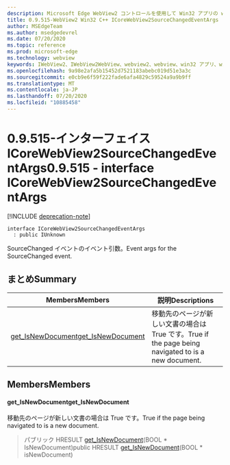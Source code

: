 ```yaml
---
description: Microsoft Edge WebView2 コントロールを使用して Win32 アプリの web コンテンツをホストする
title: 0.9.515-WebView2 Win32 C++ ICoreWebView2SourceChangedEventArgs
author: MSEdgeTeam
ms.author: msedgedevrel
ms.date: 07/20/2020
ms.topic: reference
ms.prod: microsoft-edge
ms.technology: webview
keywords: IWebView2、IWebView2WebView、webview2、webview、win32 アプリ、win32、edge、ICoreWebView2、ICoreWebView2Controller、browser control、edge html
ms.openlocfilehash: 9a98e2afa5b15452d7521183abebc019d51e3a3c
ms.sourcegitcommit: e0cb9e6f59f222fade6afa4829c59524a9a9b9ff
ms.translationtype: MT
ms.contentlocale: ja-JP
ms.lasthandoff: 07/20/2020
ms.locfileid: "10885458"
---
```

# <span data-ttu-id="a0014-104">0.9.515-インターフェイス ICoreWebView2SourceChangedEventArgs</span><span class="sxs-lookup"><span data-stu-id="a0014-104">0.9.515 - interface ICoreWebView2SourceChangedEventArgs</span></span> 

[!INCLUDE [deprecation-note](../../includes/deprecation-note.md)]

```
interface ICoreWebView2SourceChangedEventArgs
  : public IUnknown
```

<span data-ttu-id="a0014-105">SourceChanged イベントのイベント引数。</span><span class="sxs-lookup"><span data-stu-id="a0014-105">Event args for the SourceChanged event.</span></span>

## <span data-ttu-id="a0014-106">まとめ</span><span class="sxs-lookup"><span data-stu-id="a0014-106">Summary</span></span>

 <span data-ttu-id="a0014-107">Members</span><span class="sxs-lookup"><span data-stu-id="a0014-107">Members</span></span>                        | <span data-ttu-id="a0014-108">説明</span><span class="sxs-lookup"><span data-stu-id="a0014-108">Descriptions</span></span>
--------------------------------|---------------------------------------------
[<span data-ttu-id="a0014-109">get_IsNewDocument</span><span class="sxs-lookup"><span data-stu-id="a0014-109">get_IsNewDocument</span></span>](#get_isnewdocument) | <span data-ttu-id="a0014-110">移動先のページが新しい文書の場合は True です。</span><span class="sxs-lookup"><span data-stu-id="a0014-110">True if the page being navigated to is a new document.</span></span>

## <span data-ttu-id="a0014-111">Members</span><span class="sxs-lookup"><span data-stu-id="a0014-111">Members</span></span>

#### <span data-ttu-id="a0014-112">get_IsNewDocument</span><span class="sxs-lookup"><span data-stu-id="a0014-112">get_IsNewDocument</span></span> 

<span data-ttu-id="a0014-113">移動先のページが新しい文書の場合は True です。</span><span class="sxs-lookup"><span data-stu-id="a0014-113">True if the page being navigated to is a new document.</span></span>

> <span data-ttu-id="a0014-114">パブリック HRESULT [get_IsNewDocument](#get_isnewdocument)(BOOL \* IsNewDocument)</span><span class="sxs-lookup"><span data-stu-id="a0014-114">public HRESULT [get_IsNewDocument](#get_isnewdocument)(BOOL \* isNewDocument)</span></span>

